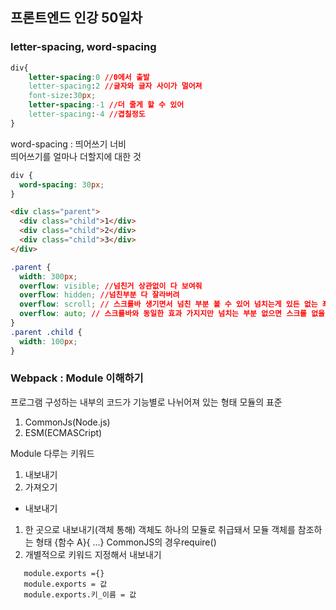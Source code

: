 ## 프론트엔드 인강 50일차

### letter-spacing, word-spacing

```css
div{
    letter-spacing:0 //0에서 출발
    letter-spacing:2 //글자와 글자 사이가 멀어져
    font-size:30px;
    letter-spacing:-1 //더 줄게 할 수 있어
    letter-spacing:-4 //겹칠정도
}
```

word-spacing : 띄어쓰기 너비  
띄어쓰기를 얼마나 더할지에 대한 것

```css
div {
  word-spacing: 30px;
}
```

```html
<div class="parent">
  <div class="child">1</div>
  <div class="child">2</div>
  <div class="child">3</div>
</div>
```

```css
.parent {
  width: 300px;
  overflow: visible; //넘친거 상관없이 다 보여줘
  overflow: hidden; //넘친부분 다 잘라버려
  overflow: scroll; // 스크롤바 생기면서 넘친 부분 볼 수 있어 넘치는게 있든 없는 좌우 위 아래 전부 스크롤 생기게해
  overflow: auto; // 스크롤바와 동일한 효과 가지지만 넘치는 부분 없으면 스크롤 없을 수 있어 이럴 경우 좌우 관련 스크롤은 생기지 않음
}
.parent .child {
  width: 100px;
}
```

### Webpack : Module 이해하기

프로그램 구성하는 내부의 코드가 기능별로 나뉘어져 있는 형태
모듈의 표준

1. CommonJs(Node.js)
2. ESM(ECMASCript)

Module 다루는 키워드

1. 내보내기
2. 가져오기

- 내보내기

1. 한 곳으로 내보내기(객체 통해) 객체도 하나의 모듈로 취급돼서 모듈 객체를 참조하는 형태 {함수 A}{ ...}
   CommonJS의 경우require()
2. 개별적으로 키워드 지정해서 내보내기

```
   module.exports ={}
   module.exports = 값
   module.exports.키_이름 = 값
```
